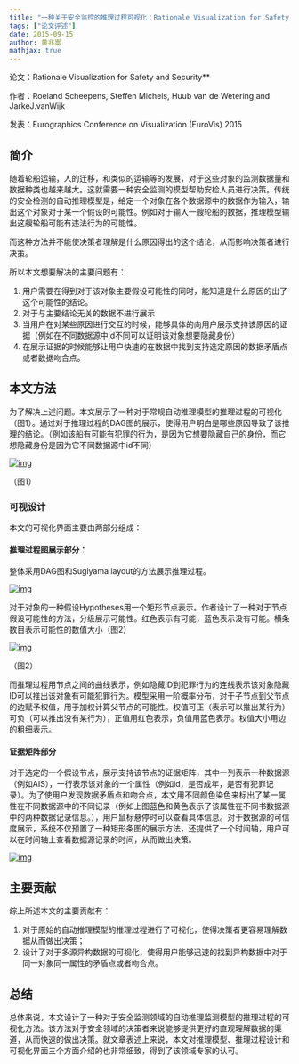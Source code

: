 ```yaml
---
title: "一种关于安全监控的推理过程可视化：Rationale Visualization for Safety and Security"
tags: ["论文评述"]
date: 2015-09-15
author: 黄兆嵩
mathjax: true
---
```


论文：Rationale Visualization for Safety and Security**

作者：Roeland Scheepens, Steffen Michels, Huub van de Wetering and JarkeJ.vanWijk

发表：Eurographics Conference on Visualization (EuroVis) 2015

 ## 简介

随着轮船运输，人的迁移，和类似的运输等的发展，对于这些对象的监测数据量和数据种类也越来越大。这就需要一种安全监测的模型帮助安检人员进行决策。传统的安全检测的自动推理模型是，给定一个对象在各个数据源中的数据作为输入，输出这个对象对于某一个假设的可能性。例如对于输入一艘轮船的数据，推理模型输出这艘轮船可能有违法行为的可能性。

而这种方法并不能使决策者理解是什么原因得出的这个结论，从而影响决策者进行决策。



所以本文想要解决的主要问题有：

1. 用户需要在得到对于该对象主要假设可能性的同时，能知道是什么原因的出了这个可能性的结论。
2. 对于与主要结论无关的数据不进行展示
3. 当用户在对某些原因进行交互的时候，能够具体的向用户展示支持该原因的证据（例如在不同数据源中id不同可以证明该对象想要隐藏身份）
4. 在展示证据的时候能够让用户快速的在数据中找到支持选定原因的数据矛盾点或者数据吻合点。

 ## 本文方法

为了解决上述问题。本文展示了一种对于常规自动推理模型的推理过程的可视化（图1）。通过对于推理过程的DAG图的展示，使得用户明白是哪些原因导致了该推理的结论。（例如该船有可能有犯罪的行为，是因为它想要隐藏自己的身份，而它想隐藏身份是因为它不同数据源中id不同）

[![img](http://www.cad.zju.edu.cn/home/vagblog/wp-content/uploads/2015/09/QQ%E5%9B%BE%E7%89%8720150915093200.png)](http://www.cad.zju.edu.cn/home/vagblog/wp-content/uploads/2015/09/QQ图片20150915093200.png)

（图1）

### 可视设计

本文的可视化界面主要由两部分组成：

#### 推理过程图展示部分：
整体采用DAG图和Sugiyama layout的方法展示推理过程。

[![img](http://www.cad.zju.edu.cn/home/vagblog/wp-content/uploads/2015/09/QQ%E5%9B%BE%E7%89%8720150915093358.png)](http://www.cad.zju.edu.cn/home/vagblog/wp-content/uploads/2015/09/QQ图片20150915093358.png)

对于对象的一种假设Hypotheses用一个矩形节点表示。作者设计了一种对于节点假设可能性的方法，分级展示可能性。红色表示有可能，蓝色表示没有可能。横条数目表示可能性的数值大小（图2）

[![img](http://www.cad.zju.edu.cn/home/vagblog/wp-content/uploads/2015/09/QQ%E5%9B%BE%E7%89%8720150915093444.png)](http://www.cad.zju.edu.cn/home/vagblog/wp-content/uploads/2015/09/QQ图片20150915093444.png)

（图2）

而推理过程用节点之间的曲线表示，例如隐藏ID到犯罪行为的连线表示该对象隐藏ID可以推出该对象有可能犯罪行为。模型采用一阶概率分布，对于子节点到父节点的边赋予权值，用于加权计算父节点的可能性。权值可正（表示可以推出某行为）可负（可以推出没有某行为），正值用红色表示，负值用蓝色表示。权值大小用边的粗细表示。

 

#### 证据矩阵部分

对于选定的一个假设节点，展示支持该节点的证据矩阵，其中一列表示一种数据源（例如AIS），一行表示该对象的一个属性（例如id，是否成年，是否有犯罪记录）。为了使用户发现数据矛盾点和吻合点，本文用不同颜色染色来标出了某一属性在不同数据源中的不同记录（例如上图蓝色和黄色表示了该属性在不同书数据源中的两种数据记录信息。），用户鼠标悬停时可以查看具体信息。对于数据源的可信度展示，系统不仅预置了一种矩形条图的展示方法，还提供了一个时间轴，用户可以在时间轴上查看数据源记录的时间，从而做出决策。

[![img](http://www.cad.zju.edu.cn/home/vagblog/wp-content/uploads/2015/09/QQ%E5%9B%BE%E7%89%8720150915093421.png)](http://www.cad.zju.edu.cn/home/vagblog/wp-content/uploads/2015/09/QQ图片20150915093421.png)

## 主要贡献 

综上所述本文的主要贡献有：

1. 对于原始的自动推理模型的推理过程进行了可视化，使得决策者更容易理解数据从而做出决策；
2. 设计了对于多源异构数据的可视化，使得用户能够迅速的找到异构数据中对于同一对象同一属性的矛盾点或者吻合点。

## 总结

总体来说，本文设计了一种对于安全监测领域的自动推理监测模型的推理过程的可视化方法。该方法对于安全领域的决策者来说能够提供更好的直观理解数据的渠道，从而快速的做出决策。就文章表述上来说，本文对推理模型、推理过程设计和可视化界面三个方面介绍的也非常细致，得到了该领域专家的认可。